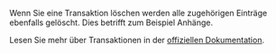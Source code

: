 Wenn Sie eine Transaktion löschen werden alle zugehörigen Einträge ebenfalls gelöscht. Dies betrifft zum Beispiel Anhänge.

Lesen Sie mehr über Transaktionen in der [offiziellen Dokumentation](https://firefly-iii.readthedocs.io/en/latest/concepts/transactions.html).